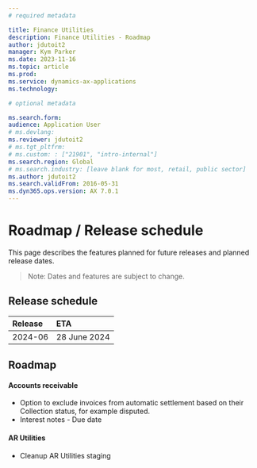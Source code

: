 ```yaml
---
# required metadata

title: Finance Utilities
description: Finance Utilities - Roadmap
author: jdutoit2
manager: Kym Parker
ms.date: 2023-11-16
ms.topic: article
ms.prod: 
ms.service: dynamics-ax-applications
ms.technology: 

# optional metadata

ms.search.form:  
audience: Application User
# ms.devlang: 
ms.reviewer: jdutoit2
# ms.tgt_pltfrm: 
# ms.custom: : ["21901", "intro-internal"]
ms.search.region: Global
# ms.search.industry: [leave blank for most, retail, public sector]
ms.author: jdutoit2
ms.search.validFrom: 2016-05-31
ms.dyn365.ops.version: AX 7.0.1
---
```


# 	Roadmap / Release schedule

This page describes the features planned for future releases and planned release dates.

> Note: Dates and features are subject to change.


## Release schedule

Release			    | ETA
:--			        |:--
2024-06          | 28 June 2024

## Roadmap

#### Accounts receivable
- Option to exclude invoices from automatic settlement based on their Collection status, for example disputed.
- Interest notes - Due date

#### AR Utilities
- Cleanup AR Utilities staging



